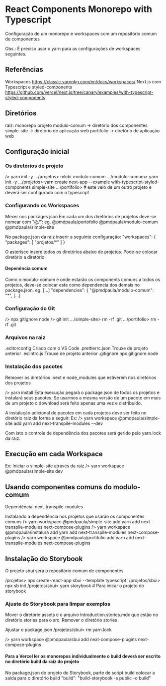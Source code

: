 # React Components Monorepo with Typescript
Configuração de um monorepo e workspaces com um repositório comum de componentes

Obs.: É preciso usar o yarn para as configurações de workspaces seguintes.

## Referências
Workspaces  https://classic.yarnpkg.com/en/docs/workspaces/
Next.js com Typescript e styled-components  https://github.com/vercel/next.js/tree/canary/examples/with-typescript-styled-components

## Diretórios
raiz: monorepo
  projeto
    modulo-comum  -> diretório dos componentes
    simple-site   -> diretório de aplicação web
    portifolio    -> diretório de aplicação web


## Configuração inicial
### Os diretórios de projeto
/> yarn init -y
.../projetos> mkdir modulo-comum
.../modulo-comum> yarn init -y
.../projetos> yarn create next-app --example with-typescript-styled-components simple-site
.../portifolio> # este veio de um outro projeto e deverá ser configurado com o typescript

### Configurando os Workspaces
Mexer nos packages.json
Em cada um dos diretórios de projetos deve-se nomear com "@<nomebase>/<nomeprojeto>":
eg. @pmdpaula/portofolio
    @pmdpaula/modulo-comum
    @pmdpaula/simple-site

No package.json da raiz inserir a seguinte configuração:
  "workspaces": {
    "packages": [
      "projetos/*"
    ]
  }

O asterísco insere todos os diretórios abaixo de projetos. Pode-se colocar diretório a diretório.

#### Depenência comum
Como o modulo-comum é onde estarão os components comuns a todos os projetos, deve-se colocar este como dependencia dos demais no package.json.
eg.
[...]
  "dependencies": {
    "@pmdpaula/modulo-comum": "*",
[...]

### Configuração do Git
/> npx gitignore node
/> git init
.../simple-site> rm -rf .git
.../portifolio> rm -rf .git

### Arquivos na raiz
.editorconfig         Criado com o VS Code
.prettierrc.json      Trouxe de projeto anterior
.eslintrc.js          Trouxe de projeto anterior
.gitignore            npx gitignore node

### Instalação dos pacotes
Remover os diretórios .next e node_modules que estiverem nos diretórios dos projetos

/> yarn install
Esta execução pegará o package.json de todos os projetos e instalará seus pacotes.
Se usarmos a mesma versão de um pacote em mais de um projeto o download será feito apenas uma vez e distribuído.

A instalação adicional de pacotes em cada projetos deve ser feito no diretório raiz da forma a seguir:
Ex:
/> yarn workspace @pmdpaula/simple-site add yarn add next-transpile-modules --dev

Com isto o controle de dependência dos pacotes será gerido pelo yarn.lock da raiz.

## Execução em cada Workspace
Ex: Iniciar o simple-site através da raiz
/> yarn workspace @pmdpaula/simple-site dev

## Usando componentes comuns do modulo-comum
Dependência: next-transpile-modules

Instalando a dependência nos projetos que usarão os componentes comuns
/> yarn workspace @pmdpaula/simple-site add yarn add next-transpile-modules next-compose-plugins
/> yarn workspace @pmdpaula/instalura add yarn add next-transpile-modules next-compose-plugins
/> yarn workspace @pmdpaula/portifolio add yarn add next-transpile-modules next-compose-plugins

## Instalação do Storybook
O projeto sbui será o repositório comum de componentes

/projetos> npx create-react-app sbui --template typescript`
/projetos/sbui> npx sb init
/projetos/sbui> yarn storybook # Para inicar o projeto do storybook

### Ajuste do Storybook para limpar exemplos
Mover o diretório assets e o arquivo Introduction.stories.mdx que estão no diretório stories para o src.
Remover o diretório stories

Ajustar o package.json
/projetos/sbui> rm yarn.lock

/> yarn workspace @pmdpaula/sbui add next-compose-plugins next-compose-plugins

#### Para a Vercel ler os monorepos individualmente o build deverá ser escrito no diretório build da raiz do projeto
No package.json do projeto do Storybook, parte de script:build colocar a saída para o diretório build
"build": "build-storybook -s public -o build"


